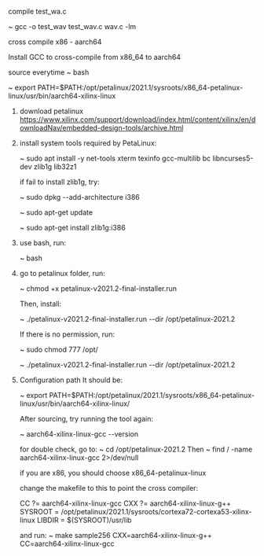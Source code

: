compile test_wa.c

~ gcc -o test_wav test_wav.c wav.c -lm





cross compile  x86 - aarch64

Install GCC to cross-compile from x86_64 to aarch64

source everytime
~ bash

~ export PATH=$PATH:/opt/petalinux/2021.1/sysroots/x86_64-petalinux-linux/usr/bin/aarch64-xilinx-linux

1. download petalinux
   https://www.xilinx.com/support/download/index.html/content/xilinx/en/downloadNav/embedded-design-tools/archive.html
2. install system tools required by PetaLinux:

   ~ sudo apt install -y net-tools xterm texinfo gcc-multilib bc libncurses5-dev zlib1g lib32z1

   if fail to install zlib1g, try:

   ~ sudo dpkg --add-architecture i386

   ~ sudo apt-get update

   ~ sudo apt-get install zlib1g:i386

4. use bash, run:
   
   ~ bash

5. go to petalinux folder, run:

   ~ chmod +x petalinux-v2021.2-final-installer.run

   Then, install:
   
   ~ ./petalinux-v2021.2-final-installer.run --dir /opt/petalinux-2021.2
   
   If there is no permission, run:
   
   ~ sudo chmod 777 /opt/
   
   ~ ./petalinux-v2021.2-final-installer.run --dir /opt/petalinux-2021.2
   
6. Configuration path
   It should be:
   
   ~ export PATH=$PATH:/opt/petalinux/2021.1/sysroots/x86_64-petalinux-linux/usr/bin/aarch64-xilinx-linux/

   After sourcing, try running the tool again:
   
   ~ aarch64-xilinx-linux-gcc --version



   for double check, go to:
   ~ cd /opt/petalinux-2021.2
   Then
   ~ find / -name aarch64-xilinx-linux-gcc 2>/dev/null
   
   if you are x86, you should choose x86_64-petalinux-linux



   change the makefile to this to point the cross compiler:

      CC       ?= aarch64-xilinx-linux-gcc
      CXX      ?= aarch64-xilinx-linux-g++
      SYSROOT  = /opt/petalinux/2021.1/sysroots/cortexa72-cortexa53-xilinx-linux
      LIBDIR   = $(SYSROOT)/usr/lib
      


   and run:
   ~ make sample256 CXX=aarch64-xilinx-linux-g++ CC=aarch64-xilinx-linux-gcc
